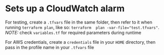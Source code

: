 # Sets up a CloudWatch alarm

For testing, create a `.tfvars` file in the same folder, then refer to it  when running `terraform plan`, like so: `terraform  plan -var-file="test.tfvars"`. *NOTE:* check `variables.tf` for required parameters during runtime

For AWS credentials, create a `credentials` file in your `HOME` directory, then pass in the profile name in your `.tfvars` file